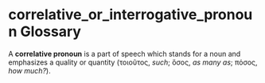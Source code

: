 # correlative_or_interrogative_pronoun Glossary
A **correlative pronoun** is a part of speech which stands for a noun and emphasizes a quality or quantity (τοιοῦτος, *such*; ὅσος, *as many as*; πόσος, *how much?*).

